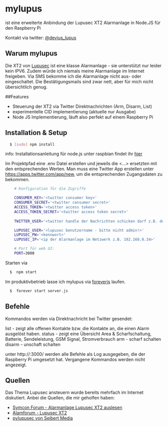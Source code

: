 # mylupus
ist eine erweiterte Anbindung der Lupusec XT2 Alarmanlage in Node.JS für den Raspberry Pi

Kontakt via twitter: [@devius_lupus](http://www.twitter.com/devius_lupus)

## Warum mylupus
Die XT2 von [Lupusec](http://www.lupus-electronics.de/) ist eine klasse Alarmanlage - sie unterstützt nur leider kein IPV6. Zudem würde ich niemals meine Alarmanlage im Internet freigeben. Via SMS bekomme ich die Alarmanlage nicht aus- oder eingeschaltet. Die Bestätigungsmails sind zwar nett, aber für mich nicht übersichtlich genug.

##Features
- Steuerung der XT2 via Twitter Direktnachrichten (Arm, Disarm, List)
- experimentelle CID implementierung (aktuelle nur Ausgabe)
- Node JS Implementierung, läuft also perfekt auf einem Raspberry Pi

## Installation & Setup

``` bash
  $ [sudo] npm install
```
info: Installationsanleitung für node.js unter raspbian findet ihr [hier](https://www.einplatinencomputer.com/raspberry-pi-node-js-installieren/)

Im Projektpfad eine .env Datei erstellen und jeweils die <...> ersetzten mit den entsprechenden Werten. 
Man muss eine Twitter App erstellen unter https://apps.twitter.com/app/new, um die entsprechenden Zugangsdaten zu bekommen. 

``` bash
    # Konfiguration für die Zugriffe

    CONSUMER_KEY='<twitter consumer key>'
    CONSUMER_SECRET='<twitter consumer secret>'
    ACCESS_TOKEN='<twitter access token>'
    ACCESS_TOKEN_SECRET='<twitter access token secret>'
    
    TWITTER_USER='<twitter handle der Nachrichten schicken darf z.B. devius_lupus>'

    LUPUSEC_USER='<lupusec benutzername - bitte nicht admin!>'
    LUPUSEC_PW='<kennwort>'
    LUPUSEC_IP='<ip der Alarmanlage im Netzwerk z.B. 192.168.0.34>'

    # Port für web UI:
    PORT=3000
```
Starten via 
``` bash
  $  npm start
```

Im produktivbetrieb lasse ich mylupus via [foreverjs](https://github.com/foreverjs/forever) laufen. 

``` bash
  $  forever start server.js
```

## Befehle
Kommandos werden via Direktnachricht bei Twitter gesendet: 

list - zeigt alle offenen Kontakte bzw. die Kontakte an, die einen Alarm ausgelöst haben. 
status - zeigt eine Übersicht Area & Scharfschaltung, Batterie, Sendeleistung, GSM Signal, Stromverbrauch
arm - scharf schalten
disarm - unschaft schalten

unter http://<ip vom raspberry>:3000/ werden alle Befehle als Log ausgegeben, die der Raspberry Pi umgesetzt hat. Vergangene Kommandos werden nicht angezeigt.

## Quellen
Das Thema Lupusec ansteuern wurde bereits mehrfach im Internet diskutiert. Anbei die Quellen, die mir geholfen haben: 
- [Symcon Forum - Alarmanlage Lupusec XT2 auslesen](https://www.symcon.de/forum/threads/29684-Alarmanlage-Lupusec-XT2-Plus-auslesen)
- [Alamforum - Lupusec XT2](http://www.alarmforum.de/Forum-LUPUSEC-XT2)
- [pylupusec von Seibert Media](https://github.com/seibert-media/pylupusec)
